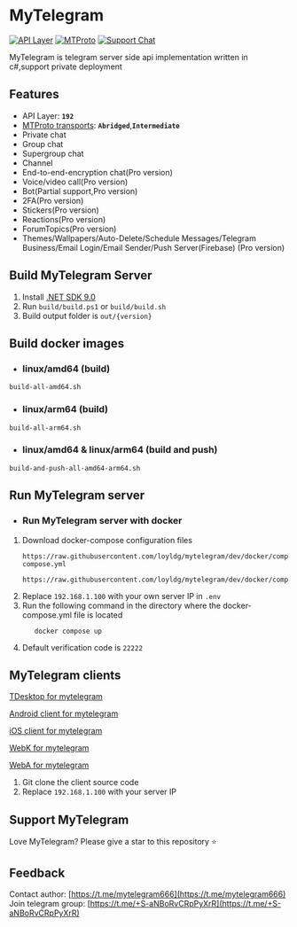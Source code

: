 # MyTelegram

[![API Layer](https://img.shields.io/badge/API_Layer-192-blueviolet)](https://corefork.telegram.org/methods)
[![MTProto](https://img.shields.io/badge/MTProto_Protocol-2.0-green)](https://corefork.telegram.org/mtproto/)
[![Support Chat](https://img.shields.io/badge/Chat_with_us-on_Telegram-0088cc)](https://t.me/+S-aNBoRvCRpPyXrR)

MyTelegram is telegram server side api implementation written in c#,support private deployment

## Features

- API Layer: **`192`**
- [MTProto transports](https://corefork.telegram.org/mtproto/mtproto-transports): **`Abridged`**,**`Intermediate`**
- Private chat
- Group chat
- Supergroup chat
- Channel
- End-to-end-encryption chat(Pro version)
- Voice/video call(Pro version)
- Bot(Partial support,Pro version)
- 2FA(Pro version)
- Stickers(Pro version)
- Reactions(Pro version)
- ForumTopics(Pro version)
- Themes/Wallpapers/Auto-Delete/Schedule Messages/Telegram Business/Email Login/Email Sender/Push Server(Firebase) (Pro version)

## Build MyTelegram Server

1. Install [.NET SDK 9.0](https://dotnet.microsoft.com/en-us/download/dotnet/9.0)
2. Run `build/build.ps1` or `build/build.sh`
3. Build output folder is `out/{version}`

## Build docker images

- ### linux/amd64 (build)
```
build-all-amd64.sh
```
- ### linux/arm64 (build)
```
build-all-arm64.sh
```
- ### linux/amd64 & linux/arm64 (build and push)
```
build-and-push-all-amd64-arm64.sh
```

## Run MyTelegram server

- ### Run MyTelegram server with docker

1. Download docker-compose configuration files
   ```
   https://raw.githubusercontent.com/loyldg/mytelegram/dev/docker/compose/docker-compose.yml

   https://raw.githubusercontent.com/loyldg/mytelegram/dev/docker/compose/.env
   ```
2. Replace `192.168.1.100` with your own server IP in `.env`
3. Run the following command in the directory where the docker-compose.yml file is located
   ```
      docker compose up
   ```
4. Default verification code is `22222`

## MyTelegram clients
[TDesktop for mytelegram](https://github.com/loyldg/mytelegram-tdesktop)

[Android client for mytelegram](https://github.com/loyldg/mytelegram-android)

[iOS client for mytelegram](https://github.com/loyldg/mytelegram-iOS)

[WebK for mytelegram](https://github.com/loyldg/mytelegram-webk)

[WebA for mytelegram](https://github.com/loyldg/mytelegram-weba)

1. Git clone the client source code
2. Replace `192.168.1.100` with your server IP

## Support MyTelegram

Love MyTelegram? Please give a star to this repository ⭐

## Feedback

Contact author: [https://t.me/mytelegram666](https://t.me/mytelegram666)  
Join telegram group: [https://t.me/+S-aNBoRvCRpPyXrR](https://t.me/+S-aNBoRvCRpPyXrR)

